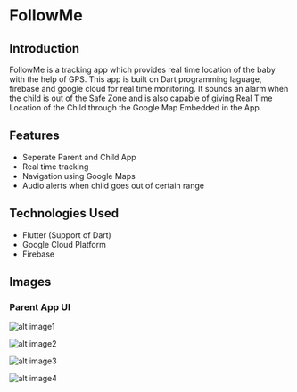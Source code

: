 # FollowMe

## Introduction

FollowMe is a tracking app which provides real time location of the baby with the help of GPS. This app is built on Dart programming laguage, firebase and google cloud for real time monitoring. It sounds an alarm when the child is out of the Safe Zone and is also capable of giving Real Time Location of the Child through the Google Map Embedded in the App.

## Features


<ul>
        <li>Seperate Parent and Child App</li>
        <li>Real time tracking</li>
        <li>Navigation using Google Maps</li>
        <li>Audio alerts when child goes out of certain range</li>

</ul>

## Technologies Used

<ul>
<li>Flutter (Support of Dart)</li>
<li>Google Cloud Platform</li>
<li>Firebase</li>
</ul>

## Images

### Parent App UI

![alt image1](https://i.ibb.co/W3Xmvn6/Whats-App-Image-2021-04-15-at-11-52-27.jpg)

![alt image2](https://i.ibb.co/nccZKm7/Whats-App-Image-2021-04-15-at-16-00-02.jpg)

![alt image3](https://i.ibb.co/LSXDBkL/Whats-App-Image-2021-04-15-at-11-52-27-1.jpg)

![alt image4](https://i.ibb.co/YXzT3ry/Whats-App-Image-2021-04-16-at-19-19-33.jpg)
